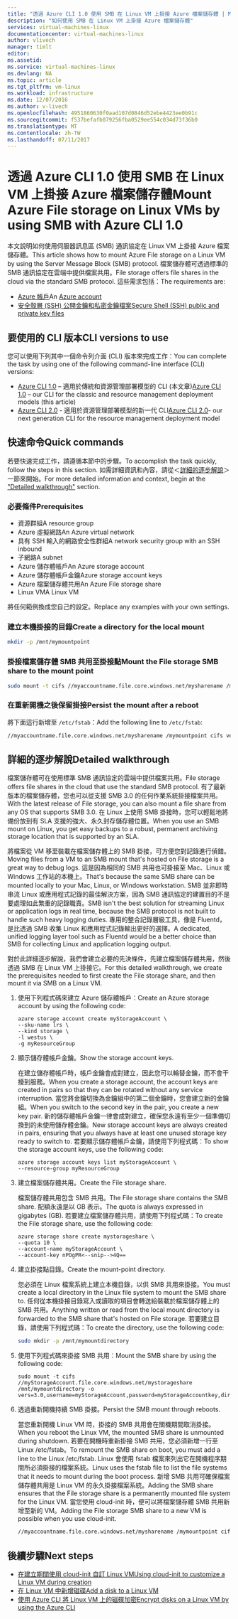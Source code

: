 ```yaml
---
title: "透過 Azure CLI 1.0 使用 SMB 在 Linux VM 上掛接 Azure 檔案儲存體 | Microsoft Docs"
description: "如何使用 SMB 在 Linux VM 上掛接 Azure 檔案儲存體"
services: virtual-machines-linux
documentationcenter: virtual-machines-linux
author: vlivech
manager: timlt
editor: 
ms.assetid: 
ms.service: virtual-machines-linux
ms.devlang: NA
ms.topic: article
ms.tgt_pltfrm: vm-linux
ms.workload: infrastructure
ms.date: 12/07/2016
ms.author: v-livech
ms.openlocfilehash: 4951860630f0aad107d0846d52ebe4423ee0b91c
ms.sourcegitcommit: f537befafb079256fba0529ee554c034d73f36b0
ms.translationtype: MT
ms.contentlocale: zh-TW
ms.lasthandoff: 07/11/2017
---
```

# <a name="mount-azure-file-storage-on-linux-vms-by-using-smb-with-azure-cli-10"></a><span data-ttu-id="eb029-103">透過 Azure CLI 1.0 使用 SMB 在 Linux VM 上掛接 Azure 檔案儲存體</span><span class="sxs-lookup"><span data-stu-id="eb029-103">Mount Azure File storage on Linux VMs by using SMB with Azure CLI 1.0</span></span>

<span data-ttu-id="eb029-104">本文說明如何使用伺服器訊息區 (SMB) 通訊協定在 Linux VM 上掛接 Azure 檔案儲存體。</span><span class="sxs-lookup"><span data-stu-id="eb029-104">This article shows how to mount Azure File storage on a Linux VM by using the Server Message Block (SMB) protocol.</span></span> <span data-ttu-id="eb029-105">檔案儲存體可透過標準的 SMB 通訊協定在雲端中提供檔案共用。</span><span class="sxs-lookup"><span data-stu-id="eb029-105">File storage offers file shares in the cloud via the standard SMB protocol.</span></span> <span data-ttu-id="eb029-106">這些需求包括：</span><span class="sxs-lookup"><span data-stu-id="eb029-106">The requirements are:</span></span>

* <span data-ttu-id="eb029-107">[Azure 帳戶](https://azure.microsoft.com/pricing/free-trial/)</span><span class="sxs-lookup"><span data-stu-id="eb029-107">An [Azure account](https://azure.microsoft.com/pricing/free-trial/)</span></span>
* [<span data-ttu-id="eb029-108">安全殼層 (SSH) 公開金鑰和私密金鑰檔案</span><span class="sxs-lookup"><span data-stu-id="eb029-108">Secure Shell (SSH) public and private key files</span></span>](mac-create-ssh-keys.md)

## <a name="cli-versions-to-use"></a><span data-ttu-id="eb029-109">要使用的 CLI 版本</span><span class="sxs-lookup"><span data-stu-id="eb029-109">CLI versions to use</span></span>
<span data-ttu-id="eb029-110">您可以使用下列其中一個命令列介面 (CLI) 版本來完成工作︰</span><span class="sxs-lookup"><span data-stu-id="eb029-110">You can complete the task by using one of the following command-line interface (CLI) versions:</span></span>

- <span data-ttu-id="eb029-111">[Azure CLI 1.0](#quick-commands) – 適用於傳統和資源管理部署模型的 CLI (本文章)</span><span class="sxs-lookup"><span data-stu-id="eb029-111">[Azure CLI 1.0](#quick-commands) – our CLI for the classic and resource management deployment models (this article)</span></span>
- <span data-ttu-id="eb029-112">[Azure CLI 2.0](mount-azure-file-storage-on-linux-using-smb-nodejs.md?toc=%2fazure%2fvirtual-machines%2flinux%2ftoc.json) - 適用於資源管理部署模型的新一代 CLI</span><span class="sxs-lookup"><span data-stu-id="eb029-112">[Azure CLI 2.0](mount-azure-file-storage-on-linux-using-smb-nodejs.md?toc=%2fazure%2fvirtual-machines%2flinux%2ftoc.json)- our next generation CLI for the resource management deployment model</span></span>


## <a name="quick-commands"></a><span data-ttu-id="eb029-113">快速命令</span><span class="sxs-lookup"><span data-stu-id="eb029-113">Quick commands</span></span>
<span data-ttu-id="eb029-114">若要快速完成工作，請遵循本節中的步驟。</span><span class="sxs-lookup"><span data-stu-id="eb029-114">To accomplish the task quickly, follow the steps in this section.</span></span> <span data-ttu-id="eb029-115">如需詳細資訊和內容，請從＜[詳細的逐步解說](mount-azure-file-storage-on-linux-using-smb.md#detailed-walkthrough)＞一節來開始。</span><span class="sxs-lookup"><span data-stu-id="eb029-115">For more detailed information and context, begin at the ["Detailed walkthrough"](mount-azure-file-storage-on-linux-using-smb.md#detailed-walkthrough) section.</span></span>

### <a name="prerequisites"></a><span data-ttu-id="eb029-116">必要條件</span><span class="sxs-lookup"><span data-stu-id="eb029-116">Prerequisites</span></span>
* <span data-ttu-id="eb029-117">資源群組</span><span class="sxs-lookup"><span data-stu-id="eb029-117">A resource group</span></span>
* <span data-ttu-id="eb029-118">Azure 虛擬網路</span><span class="sxs-lookup"><span data-stu-id="eb029-118">An Azure virtual network</span></span>
* <span data-ttu-id="eb029-119">具有 SSH 輸入的網路安全性群組</span><span class="sxs-lookup"><span data-stu-id="eb029-119">A network security group with an SSH inbound</span></span>
* <span data-ttu-id="eb029-120">子網路</span><span class="sxs-lookup"><span data-stu-id="eb029-120">A subnet</span></span>
* <span data-ttu-id="eb029-121">Azure 儲存體帳戶</span><span class="sxs-lookup"><span data-stu-id="eb029-121">An Azure storage account</span></span>
* <span data-ttu-id="eb029-122">Azure 儲存體帳戶金鑰</span><span class="sxs-lookup"><span data-stu-id="eb029-122">Azure storage account keys</span></span>
* <span data-ttu-id="eb029-123">Azure 檔案儲存體共用</span><span class="sxs-lookup"><span data-stu-id="eb029-123">An Azure File storage share</span></span>
* <span data-ttu-id="eb029-124">Linux VM</span><span class="sxs-lookup"><span data-stu-id="eb029-124">A Linux VM</span></span>

<span data-ttu-id="eb029-125">將任何範例換成您自己的設定。</span><span class="sxs-lookup"><span data-stu-id="eb029-125">Replace any examples with your own settings.</span></span>

### <a name="create-a-directory-for-the-local-mount"></a><span data-ttu-id="eb029-126">建立本機掛接的目錄</span><span class="sxs-lookup"><span data-stu-id="eb029-126">Create a directory for the local mount</span></span>

```bash
mkdir -p /mnt/mymountpoint
```

### <a name="mount-the-file-storage-smb-share-to-the-mount-point"></a><span data-ttu-id="eb029-127">掛接檔案儲存體 SMB 共用至掛接點</span><span class="sxs-lookup"><span data-stu-id="eb029-127">Mount the File storage SMB share to the mount point</span></span>

```bash
sudo mount -t cifs //myaccountname.file.core.windows.net/mysharename /mymountpoint -o vers=3.0,username=myaccountname,password=StorageAccountKeyEndingIn==,dir_mode=0777,file_mode=0777
```

### <a name="persist-the-mount-after-a-reboot"></a><span data-ttu-id="eb029-128">在重新開機之後保留掛接</span><span class="sxs-lookup"><span data-stu-id="eb029-128">Persist the mount after a reboot</span></span>
<span data-ttu-id="eb029-129">將下面這行新增至 `/etc/fstab`：</span><span class="sxs-lookup"><span data-stu-id="eb029-129">Add the following line to `/etc/fstab`:</span></span>

```bash
//myaccountname.file.core.windows.net/mysharename /mymountpoint cifs vers=3.0,username=myaccountname,password=StorageAccountKeyEndingIn==,dir_mode=0777,file_mode=0777
```

## <a name="detailed-walkthrough"></a><span data-ttu-id="eb029-130">詳細的逐步解說</span><span class="sxs-lookup"><span data-stu-id="eb029-130">Detailed walkthrough</span></span>

<span data-ttu-id="eb029-131">檔案儲存體可在使用標準 SMB 通訊協定的雲端中提供檔案共用。</span><span class="sxs-lookup"><span data-stu-id="eb029-131">File storage offers file shares in the cloud that use the standard SMB protocol.</span></span> <span data-ttu-id="eb029-132">有了最新版本的檔案儲存體，您也可以從支援 SMB 3.0 的任何作業系統掛接檔案共用。</span><span class="sxs-lookup"><span data-stu-id="eb029-132">With the latest release of File storage, you can also mount a file share from any OS that supports SMB 3.0.</span></span> <span data-ttu-id="eb029-133">在 Linux 上使用 SMB 掛接時，您可以輕鬆地將備份放到有 SLA 支援的強大、永久封存儲存體位置。</span><span class="sxs-lookup"><span data-stu-id="eb029-133">When you use an SMB mount on Linux, you get easy backups to a robust, permanent archiving storage location that is supported by an SLA.</span></span>

<span data-ttu-id="eb029-134">將檔案從 VM 移至裝載在檔案儲存體上的 SMB 掛接，可方便您對記錄進行偵錯。</span><span class="sxs-lookup"><span data-stu-id="eb029-134">Moving files from a VM to an SMB mount that's hosted on File storage is a great way to debug logs.</span></span> <span data-ttu-id="eb029-135">這是因為相同的 SMB 共用也可掛接至 Mac、Linux 或 Windows 工作站的本機上。</span><span class="sxs-lookup"><span data-stu-id="eb029-135">That's because the same SMB share can be mounted locally to your Mac, Linux, or Windows workstation.</span></span> <span data-ttu-id="eb029-136">SMB 並非即時串流 Linux 或應用程式記錄的最佳解決方案，因為 SMB 通訊協定的建置目的不是要處理如此繁重的記錄職責。</span><span class="sxs-lookup"><span data-stu-id="eb029-136">SMB isn't the best solution for streaming Linux or application logs in real time, because the SMB protocol is not built to handle such heavy logging duties.</span></span> <span data-ttu-id="eb029-137">專用的整合記錄層級工具，像是 Fluentd，是比透過 SMB 收集 Linux 和應用程式記錄輸出更好的選擇。</span><span class="sxs-lookup"><span data-stu-id="eb029-137">A dedicated, unified logging layer tool such as Fluentd would be a better choice than SMB for collecting Linux and application logging output.</span></span>

<span data-ttu-id="eb029-138">對於此詳細逐步解說，我們會建立必要的先決條件，先建立檔案儲存體共用，然後透過 SMB 在 Linux VM 上掛接它。</span><span class="sxs-lookup"><span data-stu-id="eb029-138">For this detailed walkthrough, we create the prerequisites needed to first create the File storage share, and then mount it via SMB on a Linux VM.</span></span>

1. <span data-ttu-id="eb029-139">使用下列程式碼來建立 Azure 儲存體帳戶︰</span><span class="sxs-lookup"><span data-stu-id="eb029-139">Create an Azure storage account by using the following code:</span></span>

    ```azurecli
    azure storage account create myStorageAccount \
    --sku-name lrs \
    --kind storage \
    -l westus \
    -g myResourceGroup
    ```

2. <span data-ttu-id="eb029-140">顯示儲存體帳戶金鑰。</span><span class="sxs-lookup"><span data-stu-id="eb029-140">Show the storage account keys.</span></span>

    <span data-ttu-id="eb029-141">在建立儲存體帳戶時，帳戶金鑰會成對建立，因此您可以輪替金鑰，而不會干擾到服務。</span><span class="sxs-lookup"><span data-stu-id="eb029-141">When you create a storage account, the account keys are created in pairs so that they can be rotated without any service interruption.</span></span> <span data-ttu-id="eb029-142">當您將金鑰切換為金鑰組中的第二個金鑰時，您會建立新的金鑰組。</span><span class="sxs-lookup"><span data-stu-id="eb029-142">When you switch to the second key in the pair, you create a new key pair.</span></span> <span data-ttu-id="eb029-143">新的儲存體帳戶金鑰一律會成對建立，確保您永遠有至少一個準備切換到的未使用儲存體金鑰。</span><span class="sxs-lookup"><span data-stu-id="eb029-143">New storage account keys are always created in pairs, ensuring that you always have at least one unused storage key ready to switch to.</span></span> <span data-ttu-id="eb029-144">若要顯示儲存體帳戶金鑰，請使用下列程式碼︰</span><span class="sxs-lookup"><span data-stu-id="eb029-144">To show the storage account keys, use the following code:</span></span>

    ```azurecli
    azure storage account keys list myStorageAccount \
    --resource-group myResourceGroup
    ```
3. <span data-ttu-id="eb029-145">建立檔案儲存體共用。</span><span class="sxs-lookup"><span data-stu-id="eb029-145">Create the File storage share.</span></span>

    <span data-ttu-id="eb029-146">檔案儲存體共用包含 SMB 共用。</span><span class="sxs-lookup"><span data-stu-id="eb029-146">The File storage share contains the SMB share.</span></span> <span data-ttu-id="eb029-147">配額永遠是以 GB 表示。</span><span class="sxs-lookup"><span data-stu-id="eb029-147">The quota is always expressed in gigabytes (GB).</span></span> <span data-ttu-id="eb029-148">若要建立檔案儲存體共用，請使用下列程式碼：</span><span class="sxs-lookup"><span data-stu-id="eb029-148">To create the File storage share, use the following code:</span></span>

    ```azurecli
    azure storage share create mystorageshare \
    --quota 10 \
    --account-name myStorageAccount \
    --account-key nPOgPR<--snip-->4Q==
    ```

4. <span data-ttu-id="eb029-149">建立掛接點目錄。</span><span class="sxs-lookup"><span data-stu-id="eb029-149">Create the mount-point directory.</span></span>

    <span data-ttu-id="eb029-150">您必須在 Linux 檔案系統上建立本機目錄，以供 SMB 共用來掛接。</span><span class="sxs-lookup"><span data-stu-id="eb029-150">You must create a local directory in the Linux file system to mount the SMB share to.</span></span> <span data-ttu-id="eb029-151">任何從本機掛接目錄寫入或讀取的項目會轉送給裝載於檔案儲存體上的 SMB 共用。</span><span class="sxs-lookup"><span data-stu-id="eb029-151">Anything written or read from the local mount directory is forwarded to the SMB share that's hosted on File storage.</span></span> <span data-ttu-id="eb029-152">若要建立目錄，請使用下列程式碼：</span><span class="sxs-lookup"><span data-stu-id="eb029-152">To create the directory, use the following code:</span></span>

    ```bash
    sudo mkdir -p /mnt/mymountdirectory
    ```

5. <span data-ttu-id="eb029-153">使用下列程式碼來掛接 SMB 共用︰</span><span class="sxs-lookup"><span data-stu-id="eb029-153">Mount the SMB share by using the following code:</span></span>

    ```azurecli
    sudo mount -t cifs //myStorageAccount.file.core.windows.net/mystorageshare /mnt/mymountdirectory -o vers=3.0,username=myStorageAccount,password=myStorageAccountkey,dir_mode=0777,file_mode=0777
    ```

6. <span data-ttu-id="eb029-154">透過重新開機持續 SMB 掛接。</span><span class="sxs-lookup"><span data-stu-id="eb029-154">Persist the SMB mount through reboots.</span></span>

    <span data-ttu-id="eb029-155">當您重新開機 Linux VM 時，掛接的 SMB 共用會在關機期間取消掛接。</span><span class="sxs-lookup"><span data-stu-id="eb029-155">When you reboot the Linux VM, the mounted SMB share is unmounted during shutdown.</span></span> <span data-ttu-id="eb029-156">若要在開機時重新掛接 SMB 共用，您必須新增一行至 Linux /etc/fstab。</span><span class="sxs-lookup"><span data-stu-id="eb029-156">To remount the SMB share on boot, you must add a line to the Linux /etc/fstab.</span></span> <span data-ttu-id="eb029-157">Linux 會使用 fstab 檔案來列出它在開機程序期間所必須掛接的檔案系統。</span><span class="sxs-lookup"><span data-stu-id="eb029-157">Linux uses the fstab file to list the file systems that it needs to mount during the boot process.</span></span> <span data-ttu-id="eb029-158">新增 SMB 共用可確保檔案儲存體共用是 Linux VM 的永久掛接檔案系統。</span><span class="sxs-lookup"><span data-stu-id="eb029-158">Adding the SMB share ensures that the File storage share is a permanently mounted file system for the Linux VM.</span></span> <span data-ttu-id="eb029-159">當您使用 cloud-init 時，便可以將檔案儲存體 SMB 共用新增至新的 VM。</span><span class="sxs-lookup"><span data-stu-id="eb029-159">Adding the File storage SMB share to a new VM is possible when you use cloud-init.</span></span>

    ```bash
    //myaccountname.file.core.windows.net/mysharename /mymountpoint cifs vers=3.0,username=myaccountname,password=StorageAccountKeyEndingIn==,dir_mode=0777,file_mode=0777
    ```

## <a name="next-steps"></a><span data-ttu-id="eb029-160">後續步驟</span><span class="sxs-lookup"><span data-stu-id="eb029-160">Next steps</span></span>

- [<span data-ttu-id="eb029-161">在建立期間使用 cloud-init 自訂 Linux VM</span><span class="sxs-lookup"><span data-stu-id="eb029-161">Using cloud-init to customize a Linux VM during creation</span></span>](using-cloud-init.md?toc=%2fazure%2fvirtual-machines%2flinux%2ftoc.json)
- [<span data-ttu-id="eb029-162">在 Linux VM 中新增磁碟</span><span class="sxs-lookup"><span data-stu-id="eb029-162">Add a disk to a Linux VM</span></span>](add-disk.md?toc=%2fazure%2fvirtual-machines%2flinux%2ftoc.json)
- [<span data-ttu-id="eb029-163">使用 Azure CLI 將 Linux VM 上的磁碟加密</span><span class="sxs-lookup"><span data-stu-id="eb029-163">Encrypt disks on a Linux VM by using the Azure CLI</span></span>](encrypt-disks.md?toc=%2fazure%2fvirtual-machines%2flinux%2ftoc.json)
